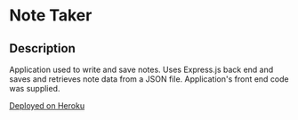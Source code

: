 # Note Taker

## Description
Application used to write and save notes. Uses Express.js back end and saves and retrieves note data from a JSON file. Application's front end code was supplied. 

[Deployed on Heroku](https://desolate-fjord-13855.herokuapp.com/)

